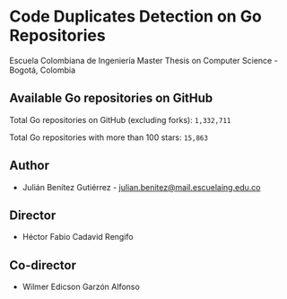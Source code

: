# Code Duplicates Detection on Go Repositories

Escuela Colombiana de Ingeniería Master Thesis on Computer Science - Bogotá, Colombia

## Available Go repositories on GitHub

Total Go repositories on GitHub (excluding forks): `1,332,711`

Total Go repositories with more than 100 stars: `15,863`

## Author

- Julián Benítez Gutiérrez - [julian.benitez@mail.escuelaing.edu.co](mailto:julian.benitez@mail.escuelaing.edu.co)

## Director

- Héctor Fabio Cadavid Rengifo

## Co-director

- Wilmer Edicson Garzón Alfonso
